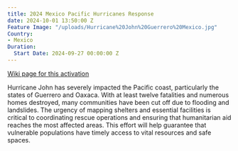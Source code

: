 ```yaml
---
title: 2024 Mexico Pacific Hurricanes Response
date: 2024-10-01 13:50:00 Z
Feature Image: "/uploads/Hurricane%20John%20Guerrero%20Mexico.jpg"
Country:
- Mexico
Duration:
  Start Date: 2024-09-27 00:00:00 Z
---
```


[Wiki page for this activation](https://wiki.openstreetmap.org/wiki/Humanitarian_OSM_Team/Open_Mapping_Hub_-_Latin_America_and_The_Caribbean/Activations/2024_Mexico_Pacific_Hurricanes_Response)

Hurricane John has severely impacted the Pacific coast, particularly the states of Guerrero and Oaxaca. With at least twelve fatalities and numerous homes destroyed, many communities have been cut off due to flooding and landslides. The urgency of mapping shelters and essential facilities is critical to coordinating rescue operations and ensuring that humanitarian aid reaches the most affected areas. This effort will help guarantee that vulnerable populations have timely access to vital resources and safe spaces.